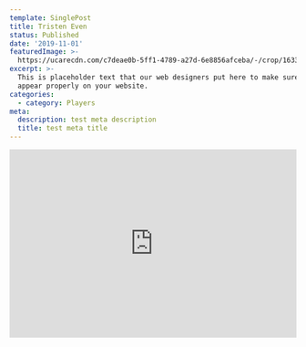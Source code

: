 ```yaml
---
template: SinglePost
title: Tristen Even
status: Published
date: '2019-11-01'
featuredImage: >-
  https://ucarecdn.com/c7deae0b-5ff1-4789-a27d-6e8856afceba/-/crop/1633x1285/581,128/-/preview/
excerpt: >-
  This is placeholder text that our web designers put here to make sure words
  appear properly on your website.
categories:
  - category: Players
meta:
  description: test meta description
  title: test meta title
---
```


<iframe src=
    "https://usarugbystats.com/embed/player/215800"
    style="border:none;" seamless="seamless" align="center" width=
    "100%" height="330"></iframe>
